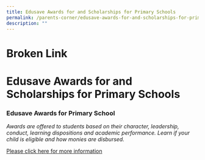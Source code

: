 ```yaml
---
title: Edusave Awards for and Scholarships for Primary Schools
permalink: /parents-corner/edusave-awards-for-and-scholarships-for-primary-schools/
description: ""
---
```

# Broken Link
# Edusave Awards for and Scholarships for Primary Schools

### Edusave Awards for Primary School


*Awards are offered to students based on their character, leadership, conduct, learning dispositions and academic performance. Learn if your child is eligible and how monies are disbursed.*

<a href="https://beta.moe.gov.sg/fees-assistance-awards-scholarships/awards-scholarships/edusave-awards/" target="_blank">Please click here for more information</a>
